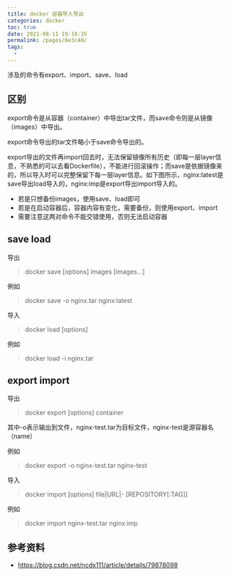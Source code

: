 ```yaml
---
title: docker 容器导入导出
categories: docker
toc: true
date: 2021-08-11 19:18:35
permalink: /pages/6e3c40/
tags: 
  - 
---
```



涉及的命令有export、import、save、load

## 区别

export命令是从容器（container）中导出tar文件，而save命令则是从镜像（images）中导出。

export命令导出的tar文件略小于save命令导出的。

export导出的文件再import回去时，无法保留镜像所有历史（即每一层layer信息，不熟悉的可以去看Dockerfile），不能进行回滚操作；而save是依据镜像来的，所以导入时可以完整保留下每一层layer信息。如下图所示，nginx:latest是save导出load导入的，nginx:imp是export导出import导入的。

- 若是只想备份images，使用save、load即可
- 若是在启动容器后，容器内容有变化，需要备份，则使用export、import
- 需要注意这两对命令不能交错使用，否则无法启动容器
  
## save load

导出

> docker save [options] images [images...]

例如 

> docker save -o nginx.tar nginx:latest

导入 

> docker load [options]

例如

> docker load -i nginx.tar

## export  import

导出

> docker export [options] container

其中-o表示输出到文件，nginx-test.tar为目标文件，nginx-test是源容器名（name）

例如

> docker export -o nginx-test.tar nginx-test


导入

> docker import [options] file|URL|- [REPOSITORY[:TAG]]


 例如

> docker import nginx-test.tar nginx:imp



## 参考资料

- https://blog.csdn.net/ncdx111/article/details/79878098